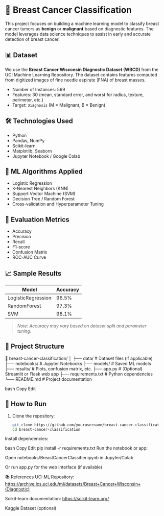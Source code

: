 # 🧠 Breast Cancer Classification

This project focuses on building a machine learning model to classify breast cancer tumors as **benign** or **malignant** based on diagnostic features. The model leverages data science techniques to assist in early and accurate detection of breast cancer.

## 📊 Dataset

We use the **Breast Cancer Wisconsin Diagnostic Dataset (WBCD)** from the UCI Machine Learning Repository. The dataset contains features computed from digitized images of fine needle aspirate (FNA) of breast masses.

- Number of Instances: 569
- Features: 30 (mean, standard error, and worst for radius, texture, perimeter, etc.)
- Target: `Diagnosis` (M = Malignant, B = Benign)

## 🛠️ Technologies Used

- Python
- Pandas, NumPy
- Scikit-learn
- Matplotlib, Seaborn
- Jupyter Notebook / Google Colab

## 🧪 ML Algorithms Applied

- Logistic Regression
- K-Nearest Neighbors (KNN)
- Support Vector Machine (SVM)
- Decision Tree / Random Forest
- Cross-validation and Hyperparameter Tuning

## 🎯 Evaluation Metrics

- Accuracy
- Precision
- Recall
- F1-score
- Confusion Matrix
- ROC-AUC Curve

## 📈 Sample Results

| Model             | Accuracy |
|------------------|----------|
| LogisticRegression | 96.5%    |
| RandomForest       | 97.3%    |
| SVM                | 98.1%    |

> *Note: Accuracy may vary based on dataset split and parameter tuning.*

## 📌 Project Structure

📂 breast-cancer-classification/
│
├── data/ # Dataset files (if applicable)
├── notebooks/ # Jupyter Notebooks
├── models/ # Saved ML models
├── results/ # Plots, confusion matrix, etc.
├── app.py # (Optional) Streamlit or Flask web app
├── requirements.txt # Python dependencies
└── README.md # Project documentation

bash
Copy
Edit

## 🚀 How to Run

1. Clone the repository:
   ```bash
   git clone https://github.com/yourusername/breast-cancer-classification.git
   cd breast-cancer-classification
Install dependencies:

bash
Copy
Edit
pip install -r requirements.txt
Run the notebook or app:

Open notebooks/BreastCancerClassifier.ipynb in Jupyter/Colab

Or run app.py for the web interface (if available)

📚 References
UCI ML Repository: https://archive.ics.uci.edu/ml/datasets/Breast+Cancer+Wisconsin+(Diagnostic)

Scikit-learn documentation: https://scikit-learn.org/

Kaggle Dataset (optional)
